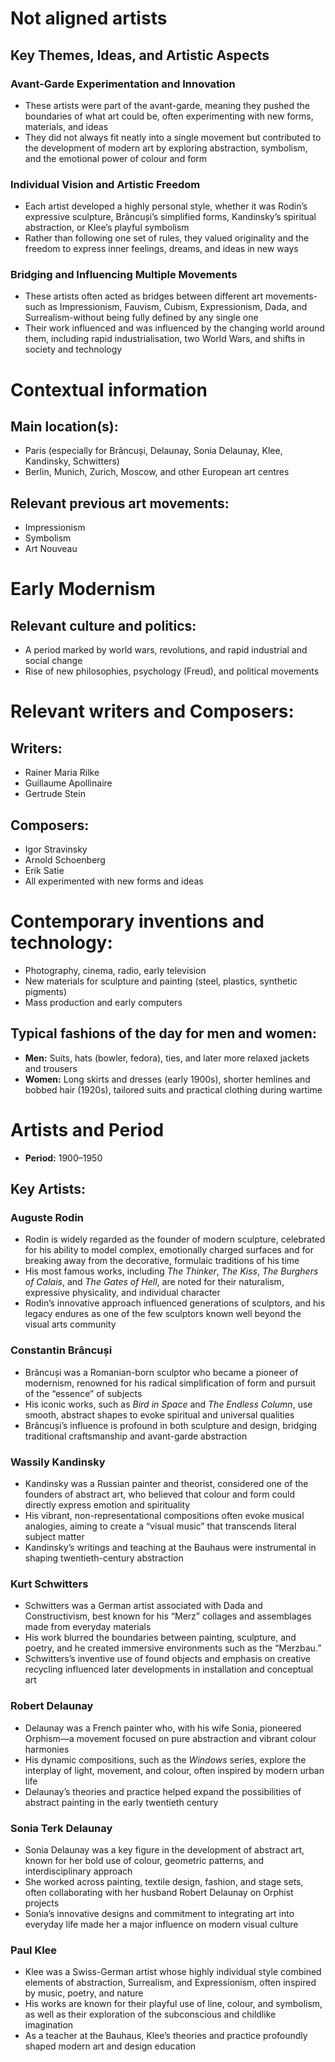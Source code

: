 # Not aligned artists
##  Key Themes, Ideas, and Artistic Aspects
### Avant-Garde Experimentation and Innovation
- These artists were part of the avant-garde, meaning they pushed the boundaries of what art could be, often experimenting with new forms, materials, and ideas
- They did not always fit neatly into a single movement but contributed to the development of modern art by exploring abstraction, symbolism, and the emotional power of colour and form
### Individual Vision and Artistic Freedom
- Each artist developed a highly personal style, whether it was Rodin’s expressive sculpture, Brâncuși’s simplified forms, Kandinsky’s spiritual abstraction, or Klee’s playful symbolism
- Rather than following one set of rules, they valued originality and the freedom to express inner feelings, dreams, and ideas in new ways
### Bridging and Influencing Multiple Movements
- These artists often acted as bridges between different art movements-such as Impressionism, Fauvism, Cubism, Expressionism, Dada, and Surrealism-without being fully defined by any single one
- Their work influenced and was influenced by the changing world around them, including rapid industrialisation, two World Wars, and shifts in society and technology
# Contextual information
## Main location(s):
- Paris (especially for Brâncuși, Delaunay, Sonia Delaunay, Klee, Kandinsky, Schwitters)
- Berlin, Munich, Zurich, Moscow, and other European art centres
## Relevant previous art movements:
- Impressionism
- Symbolism
- Art Nouveau
# Early Modernism
## Relevant culture and politics:
- A period marked by world wars, revolutions, and rapid industrial and social change
- Rise of new philosophies, psychology (Freud), and political movements
# Relevant writers and Composers:
## Writers: 
- Rainer Maria Rilke
- Guillaume Apollinaire
- Gertrude Stein
## Composers:
- Igor Stravinsky
- Arnold Schoenberg
- Erik Satie 
- All experimented with new forms and ideas
# Contemporary inventions and technology:
- Photography, cinema, radio, early television
- New materials for sculpture and painting (steel, plastics, synthetic pigments)
- Mass production and early computers
## Typical fashions of the day for men and women:
- **Men:** Suits, hats (bowler, fedora), ties, and later more relaxed jackets and trousers
- **Women:**  Long skirts and dresses (early 1900s), shorter hemlines and bobbed hair (1920s), tailored suits and practical clothing during wartime
# Artists and Period
- **Period:** 1900–1950
## Key Artists:
### Auguste Rodin
- Rodin is widely regarded as the founder of modern sculpture, celebrated for his ability to model complex, emotionally charged surfaces and for breaking away from the decorative, formulaic traditions of his time
- His most famous works, including *The Thinker*, *The Kiss*, *The Burghers of Calais*, and *The Gates of Hell*, are noted for their naturalism, expressive physicality, and individual character
- Rodin’s innovative approach influenced generations of sculptors, and his legacy endures as one of the few sculptors known well beyond the visual arts community
### Constantin Brâncuși
- Brâncuși was a Romanian-born sculptor who became a pioneer of modernism, renowned for his radical simplification of form and pursuit of the “essence” of subjects
- His iconic works, such as *Bird in Space* and *The Endless Column*, use smooth, abstract shapes to evoke spiritual and universal qualities
- Brâncuși’s influence is profound in both sculpture and design, bridging traditional craftsmanship and avant-garde abstraction
### Wassily Kandinsky
- Kandinsky was a Russian painter and theorist, considered one of the founders of abstract art, who believed that colour and form could directly express emotion and spirituality
- His vibrant, non-representational compositions often evoke musical analogies, aiming to create a “visual music” that transcends literal subject matter
- Kandinsky’s writings and teaching at the Bauhaus were instrumental in shaping twentieth-century abstraction
### Kurt Schwitters
- Schwitters was a German artist associated with Dada and Constructivism, best known for his “Merz” collages and assemblages made from everyday materials
- His work blurred the boundaries between painting, sculpture, and poetry, and he created immersive environments such as the “Merzbau.”
- Schwitters’s inventive use of found objects and emphasis on creative recycling influenced later developments in installation and conceptual art
### Robert Delaunay
- Delaunay was a French painter who, with his wife Sonia, pioneered Orphism—a movement focused on pure abstraction and vibrant colour harmonies
- His dynamic compositions, such as the *Windows* series, explore the interplay of light, movement, and colour, often inspired by modern urban life
- Delaunay’s theories and practice helped expand the possibilities of abstract painting in the early twentieth century
### Sonia Terk Delaunay
- Sonia Delaunay was a key figure in the development of abstract art, known for her bold use of colour, geometric patterns, and interdisciplinary approach
- She worked across painting, textile design, fashion, and stage sets, often collaborating with her husband Robert Delaunay on Orphist projects
- Sonia’s innovative designs and commitment to integrating art into everyday life made her a major influence on modern visual culture
### Paul Klee
- Klee was a Swiss-German artist whose highly individual style combined elements of abstraction, Surrealism, and Expressionism, often inspired by music, poetry, and nature
- His works are known for their playful use of line, colour, and symbolism, as well as their exploration of the subconscious and childlike imagination
- As a teacher at the Bauhaus, Klee’s theories and practice profoundly shaped modern art and design education
